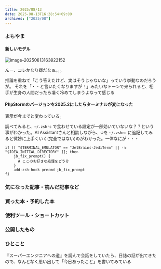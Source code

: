 ```yaml
---
title: 2025/08/13
date: 2025-08-13T16:38:54+09:00
archives: ["2025/08"]
---
```

### よもやま
#### 新しいモデル

![image-20250813163922152](../../images/posts/20250813/image-20250813163922152.png)

んー、コレかなり嫌だなぁ。。。

推論を重ねて「こう答えたけど、実はそうじゃないな」っていう挙動なのだろうが。
それを「・・と言いたくなりますが！」みたいなトーンで来られると、相手が生身の人間だったら凄く冷めてしまうよなって感じる

#### PhpStormのバージョンを2025.2にしたらターミナルが変になった

表示が今までと変わっている。

調べてみると、`~/.zshrc` で食わせている設定が一部効いていないな？？という事がわかった。AI Assistantさんと相談しながら、↓を `~/.zshrc` に追記してみると微妙に上手くいく(完全ではない)のがわかった。一体なにが・・・

```
if [[ "$TERMINAL_EMULATOR" == "JetBrains-JediTerm" || -n "$IDEA_INITIAL_DIRECTORY" ]]; then
    jb_fix_prompt() {
      # ここのお好きな処理をどうぞ
    }
    add-zsh-hook precmd jb_fix_prompt
fi
```



### 気になった記事・読んだ記事など

### 買った本・予約した本

### 便利ツール・ショートカット

### 公開したもの

### ひとこと

『スーパーエンジニアへの道』を読んで会話をしていたら、日誌の話が出てきたので、なんとなく思い出して「今日あったこと」を書いてみている
